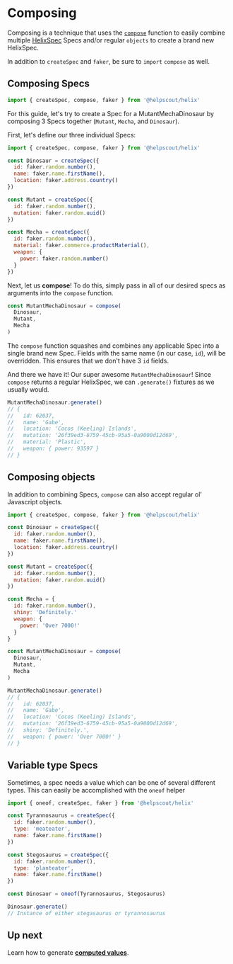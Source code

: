 # Composing

Composing is a technique that uses the [`compose`](../api/compose.md) function to easily combine multiple [HelixSpec](./HelixSpec) Specs and/or regular `objects` to create a brand new HelixSpec.

In addition to `createSpec` and `faker`, be sure to `import` `compose` as well.


## Composing Specs

```js
import { createSpec, compose, faker } from '@helpscout/helix'
```

For this guide, let's try to create a Spec for a MutantMechaDinosaur by composing 3 Specs together (`Mutant`, `Mecha`, and `Dinosaur`).

First, let's define our three individual Specs:

```js
import { createSpec, compose, faker } from '@helpscout/helix'

const Dinosaur = createSpec({
  id: faker.random.number(),
  name: faker.name.firstName(),
  location: faker.address.country()
})

const Mutant = createSpec({
  id: faker.random.number(),
  mutation: faker.random.uuid()
})

const Mecha = createSpec({
  id: faker.random.number(),
  material: faker.commerce.productMaterial(),
  weapon: {
    power: faker.random.number()
  }
})
```

Next, let us **compose**! To do this, simply pass in all of our desired specs as arguments into the `compose` function.

```js
const MutantMechaDinosaur = compose(
  Dinosaur,
  Mutant,
  Mecha
)
```

The `compose` function squashes and combines any applicable Spec into a single brand new Spec. Fields with the same name (in our case, `id`), will be overridden. This ensures that we don't have 3 `id` fields.

And there we have it! Our super awesome `MutantMechaDinosaur`! Since `compose` returns a regular HelixSpec, we can `.generate()` fixtures as we usually would.

```js
MutantMechaDinosaur.generate()
// {
//   id: 62037,
//   name: 'Gabe',
//   location: 'Cocos (Keeling) Islands',
//   mutation: '26f39ed3-6759-45cb-95a5-0a9000d12d69',
//   material: 'Plastic',
//   weapon: { power: 93597 }
// }
```


## Composing objects

In addition to combining Specs, `compose` can also accept regular ol' Javascript objects.

```js
import { createSpec, compose, faker } from '@helpscout/helix'

const Dinosaur = createSpec({
  id: faker.random.number(),
  name: faker.name.firstName(),
  location: faker.address.country()
})

const Mutant = createSpec({
  id: faker.random.number(),
  mutation: faker.random.uuid()
})

const Mecha = {
  id: faker.random.number(),
  shiny: 'Definitely.'
  weapon: {
    power: 'Over 7000!'
  }
}

const MutantMechaDinosaur = compose(
  Dinosaur,
  Mutant,
  Mecha
)

MutantMechaDinosaur.generate()
// {
//   id: 62037,
//   name: 'Gabe',
//   location: 'Cocos (Keeling) Islands',
//   mutation: '26f39ed3-6759-45cb-95a5-0a9000d12d69',
//   shiny: 'Definitely.',
//   weapon: { power: 'Over 7000!' }
// }
```

## Variable type Specs

Sometimes, a spec needs a value which can be one of several different types. This can easily be accomplished with the `oneof` helper

```js
import { oneof, createSpec, faker } from '@helpscout/helix'

const Tyrannosaurus = createSpec({
  id: faker.random.number(),
  type: 'meateater',
  name: faker.name.firstName()
})

const Stegosaurus = createSpec({
  id: faker.random.number(),
  type: 'planteater',
  name: faker.name.firstName()
})

const Dinosaur = oneof(Tyrannosaurus, Stegosaurus)

Dinosaur.generate()
// Instance of either stegasaurus or tyrannosaurus
```


## Up next

Learn how to generate **[computed values](./computed.md)**.
